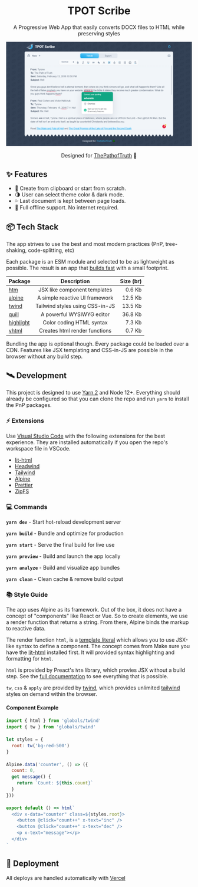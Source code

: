 <div align="center">
  <h1>TPOT Scribe</h1>
  <p>A Progressive Web App that easily converts DOCX files to HTML while preserving styles</p>
  <img src="/src/assets/preview.png" />
  <p>Designed for <a href="https://www.thepathoftruth.com" target="_blank">ThePathofTruth</a> 🌲</p>
</div>

## ✨ Features

- 🌱 Create from clipboard or start from scratch.
- 🌗 User can select theme color & dark mode.
- 💦 Last document is kept between page loads.
- 🧱 Full offline support. No internet required.

## 📦 Tech Stack

The app strives to use the best and most modern practices (PnP, tree-shaking, code-splitting, etc)

Each package is an ESM module and selected to be as lightweight as possible. The result is an app that [builds fast](#build) with a small footprint.

| Package                                                 |           Description           | Size (br) |
| :------------------------------------------------------ | :-----------------------------: | --------: |
| [htm](https://github.com/developit/htm)                 |  JSX like component templates   |    0.6 Kb |
| [alpine](https://alpinejs.dev/)                         | A simple reactive UI framework  |   12.5 Kb |
| [twind](https://twind.dev/)                             | Tailwind styles using CSS-in-JS |   13.5 Kb |
| [quill](https://quilljs.com/)                           |    A powerful WYSIWYG editor    |   36.8 Kb |
| [highlight](https://www.npmjs.com/package/highlight.js) |    Color coding HTML syntax     |    7.3 Kb |
| [vhtml](https://github.com/developit/vhtml)             |  Creates html render functions  |    0.7 Kb |

Bundling the app is optional though. Every package could be loaded over a CDN. Features like JSX templating and CSS-in-JS are possible in the browser without any build step.

## 🛰️ Development

This project is designed to use [Yarn 2](https://yarnpkg.com/getting-started/migration) and Node 12+. Everything should already be configured so that you can clone the repo and run `yarn` to install the PnP packages.

### ⚡ Extensions

Use [Visual Studio Code](https://code.visualstudio.com/) with the following extensions for the best experience. They are installed automatically if you open the repo's workspace file in VSCode.

- [lit-html](https://marketplace.visualstudio.com/items?itemName=bierner.lit-html)
- [Headwind](https://marketplace.visualstudio.com/items?itemName=heybourn.headwind)
- [Tailwind](https://marketplace.visualstudio.com/items?itemName=bradlc.vscode-tailwindcss)
- [Alpine](https://marketplace.visualstudio.com/items?itemName=adrianwilczynski.alpine-js-intellisense)
- [Prettier](https://marketplace.visualstudio.com/items?itemName=esbenp.prettier-vscode)
- [ZipFS](https://marketplace.visualstudio.com/items?itemName=arcanis.vscode-zipfs)

### 💻 Commands

**`yarn dev`** - Start hot-reload development server

**`yarn build`** - Bundle and optimize for production

**`yarn start`** - Serve the final build for live use

**`yarn preview`** - Build and launch the app locally

**`yarn analyze`** - Build and visualize app bundles

**`yarn clean`** - Clean cache & remove build output

### 📚 Style Guide

The app uses Alpine as its framework. Out of the box, it does not have a concept of "components" like React or Vue. So to create elements, we use a render function that returns a string. From there, Alpine binds the markup to reactive data.

The render function `html`, is a [template literal](https://developer.mozilla.org/en-US/docs/Web/JavaScript/Reference/Template_literals) which allows you to use JSX-like syntax to define a component. The concept comes from Make sure you have the [lit-html](https://marketplace.visualstudio.com/items?itemName=bierner.lit-html) installed first. It will provided syntax highlighting and formatting for `html`.

`html` is provided by Preact's `htm` library, which provies JSX without a build step. See the [full documentation](https://github.com/developit/htm) to see everything that is possible.

`tw`, `css` & `apply` are provided by [twind](https://twind.dev/), which provides unlimited [tailwind](https://tailwindcss.com/) styles on demand within the browser.

#### Component Example

```javascript
import { html } from 'globals/twind'
import { tw } from 'globals/twind'

let styles = {
  root: tw('bg-red-500')
}

Alpine.data('counter', () => ({
  count: 0,
  get message() {
    return `Count: ${this.count}`
  }
}))

export default () => html`
  <div x-data="counter" class=${styles.root}>
    <button @click="count++" x-text="inc" />
    <button @click="count++" x-text="dec" />
    <p x-text="message"></p>
  </div>
`
```

## 🚀 Deployment

All deploys are handled automatically with [Vercel](https://vercel.com/)
